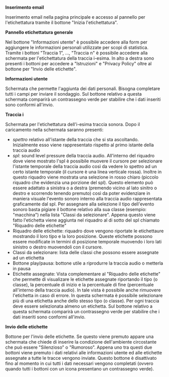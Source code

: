 **Inserimento email**

Inserimento email nella pagina principale e accesso al pannello per l'etichettatura tramite il bottone "Inizia l'etichettatura".

**Pannello etichettatura generale**

Nel bottone "Informazioni utente" è possibile accedere alla form per aggiungere le informazioni personali utilizzate per scopi di statistica. Tramite i bottoni "Traccia 1", ..., "Traccia n" è possibile accedere alla schermata per l'etichettatura della traccia i-esima. In alto a destra sono presenti i bottoni per accedere a "Istruzioni" e "Privacy Policy" oltre al bottone per "Invio delle etichette".

**Informazioni utente**

Schermata che permette l'aggiunta dei dati personali. Bisogna completare tutti i campi per inviare il sondaggio. Sul bottone relativo a questa schermata comparirà un contrassegno verde per stabilire che i dati inseriti sono conformi all'invio.

**Traccia i**

Schermata per l'etichettatura dell'i-esima traccia sonora. Dopo il caricamento nella schermata saranno presenti:

- _spettro_ relativo all'istante della traccia che si sta ascoltando. Inizialmente esso viene rappresentato rispetto al primo istante della traccia audio
- _spl_: sound level pressure della traccia audio. All'interno del riquadro dove viene mostrato l'spl è possibile muovere il cursore per selezionare l'istante temporale della traccia audio così da vedere lo spettro ad un certo istante temporale (il cursore è una linea verticale rossa). Inoltre in questo riquadro viene mostrata una selezione in rosso chiaro (piccolo riquadro che evidenzia una porzione del spl). Questo elemento può essere adattato a sinistra o a destra (premendo vicino al lato sinitro o destro e scorrendo tenendo premuto) così da poter evidenziare in maniera visuale l'evento sonoro interno alla traccia audio rappresentata graficamente dal spl. Per assegnare alla selezione il tipo dell'evento sonoro basta pigiare il bottone relativo alla sua classe (esempio: "macchina") nella lista "Classi da selezionare". Appena questo viene fatto l'etichetta viene aggiunta nel riquadro al di sotto del spl chiamato "Riquadro delle etichette"
- Riquadro delle etichette: riquadro dove vengono riportate le etichettaure mostrando il loro tipo e la loro posizione. Queste etichette possono essere modificate in termini di posizione temporale muovendo i loro lati sinistro o destro muovendoli con il cursore.
- Classi da selezionare: lista delle classi che possono essere assegnate ad un etichetta
- Bottone play/pausa: bottone utile a riprodurre la traccia audio o metterla in pausa
- Etichette assegnate: Vista complementare al "Riquadro delle etichette" che permette di visualizare le etichette assegnate riportando il tipo (o classe), la percentuale di inizio e la percentuale di fine (percentuale all'interno della traccia audio). In tale vista è possibile anche rimuovere l'etichetta in caso di errore.
  In questa schermata è possibile selezionare più di una etichetta anche dello stesso tipo (o classe). Per ogni traccia deve essere selezionata almeno un etichetta. Sul bottone relativo a questa schermata comparirà un contrassegno verde per stabilire che i dati inseriti sono conformi all'invio.

**Invio delle etichette**

Bottone per l'invio delle etichette. Se questo viene premuto appare una schermata che chiede di inserire la condizione dell'ambiente circostante che può essere "Silenzioso" o "Rumoroso". Appena uno tra questi due bottoni viene premuto i dati relativi alle informazioni utente ed alle etichette assegnate a tutte le tracce vengono inviate. Questo bottone è disattivato fino al momento in cui tutti i dati necessari vengono completati (ovvero quando tutti i bottoni con un icona presentano un contrassegno verde).
